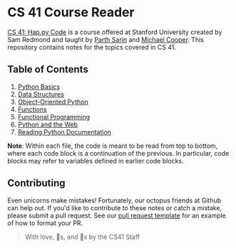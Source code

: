 # CS 41 Course Reader

[CS 41: Hap.py Code](https://stanfordpython.com/) is a course offered at Stanford University created by Sam Redmond and taught by [Parth Sarin](https://parthsarin.com/) and [Michael Cooper](https://michaeljohncooper.com/). This repository contains notes for the topics covered in CS 41.

## Table of Contents
1. [Python Basics](1-python-basics.md)
2. [Data Structures](2-data-structures.md)
3. [Object-Oriented Python](3-object-oriented-python.md)
4. [Functions](4-functions.md)
5. [Functional Programming](5-functional-programming.md)
6. [Python and the Web](6-python-and-the-web.md)
7. [Reading Python Documentation](7-reading-documentation.md)

**Note**: Within each file, the code is meant to be read from top to bottom, where each code block is a continuation of the previous. In particular, code blocks may refer to variables defined in earlier code blocks.

## Contributing
Even unicorns make mistakes! Fortunately, our octopus friends at Github can help out. If you'd like to contribute to these notes or catch a mistake, please submit a pull request. See our [pull request template](.github/pr-template.md) for an example of how to format your PR.

> With love, 🦄s, and 🐘s by the CS41 Staff